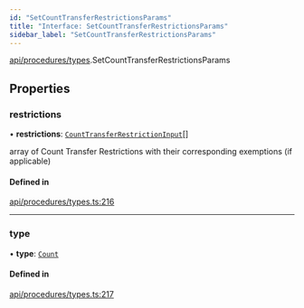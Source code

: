 ```yaml
---
id: "SetCountTransferRestrictionsParams"
title: "Interface: SetCountTransferRestrictionsParams"
sidebar_label: "SetCountTransferRestrictionsParams"
---
```


[api/procedures/types](../../../../../modules/API/Procedures/Types/Types.md).SetCountTransferRestrictionsParams

## Properties

### restrictions

• **restrictions**: [`CountTransferRestrictionInput`](../CountTransferRestrictionInput/CountTransferRestrictionInput.md)[]

array of Count Transfer Restrictions with their corresponding exemptions (if applicable)

#### Defined in

[api/procedures/types.ts:216](https://github.com/PolymeshAssociation/polymesh-sdk/blob/d4e2c127f/src/api/procedures/types.ts#L216)

___

### type

• **type**: [`Count`](../../../../../enums/API/Procedures/Types/TransferRestrictionType/TransferRestrictionType.md#count)

#### Defined in

[api/procedures/types.ts:217](https://github.com/PolymeshAssociation/polymesh-sdk/blob/d4e2c127f/src/api/procedures/types.ts#L217)
